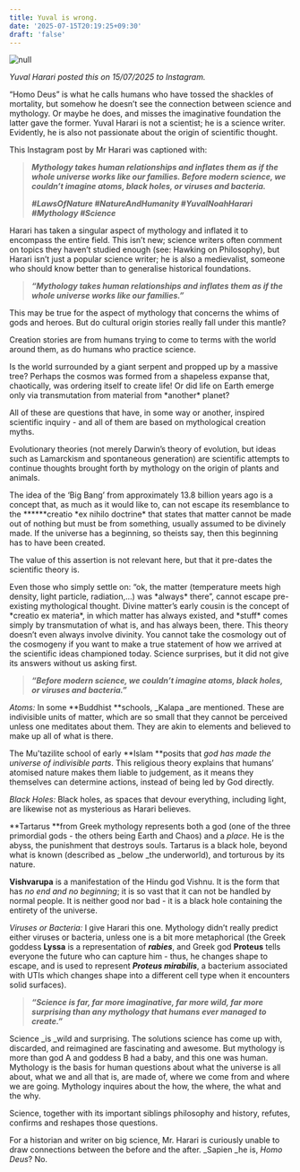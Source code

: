 ```yaml
---
title: Yuval is wrong.
date: '2025-07-15T20:19:25+09:30'
draft: 'false'
---
```

![null](/images/uploads/yuval-mythology-quote.png)

_Yuval Harari posted this on 15/07/2025 to Instagram._

“Homo Deus” is what he calls humans who have tossed the shackles of mortality, but somehow he doesn’t see the connection between science and mythology. Or maybe he does, and misses the imaginative foundation the latter gave the former. Yuval Harari is not a scientist; he is a science writer. Evidently, he is also not passionate about the origin of scientific thought.

This Instagram post by Mr Harari was captioned with: 

> _**Mythology takes human relationships and inflates them as if the whole universe works like our families. Before modern science, we couldn’t imagine atoms, black holes, or viruses and bacteria.**_
>
> _**\#LawsOfNature #NatureAndHumanity #YuvalNoahHarari #Mythology #Science**_

Harari has taken a singular aspect of mythology and inflated it to encompass the entire field. This isn’t new; science writers often comment on topics they haven’t studied enough (see: Hawking on Philosophy), but Harari isn’t just a popular science writer; he is also a medievalist, someone who should know better than to generalise historical foundations.

> _**“Mythology takes human relationships and inflates them as if the whole universe works like our families.”**_

This may be true for the aspect of mythology that concerns the whims of gods and heroes. But do cultural origin stories really fall under this mantle? 

Creation stories are from humans trying to come to terms with the world around them, as do humans who practice science. 

Is the world surrounded by a giant serpent and propped up by a massive tree? Perhaps the cosmos was formed from a shapeless expanse that, chaotically, was ordering itself to create life! Or did life on Earth emerge only via transmutation from material from \*another\* planet?

All of these are questions that have, in some way or another, inspired scientific inquiry - and all of them are based on mythological creation myths.

Evolutionary theories (not merely Darwin’s theory of evolution, but ideas such as Lamarckism and spontaneous generation) are scientific attempts to continue thoughts brought forth by mythology on the origin of plants and animals. 

The idea of the ‘Big Bang’  from approximately 13.8 billion years ago is a concept that, as much as it would like to, can not escape its resemblance to the \*\*\*\*\*\*creatio \*ex nihilo doctrine\* that states that matter cannot be made out of nothing but must be from something, usually assumed to be divinely made. If the universe has a beginning, so theists say, then this beginning has to have been created. 

The value of this assertion is not relevant here, but that it pre-dates the scientific theory is.

Even those who simply settle on: “ok, the matter (temperature meets high density, light particle, radiation,…) was \*always\* there”, cannot escape pre-existing mythological thought. Divine matter’s early cousin is the concept of \*creatio ex materia\*, in which matter has always existed, and \*stuff\* comes simply by transmutation of what is, and has always been, there. This theory doesn’t even always involve divinity. You cannot take the cosmology out of the cosmogeny if you want to make a true statement of how we arrived at the scientific ideas championed today. Science surprises, but it did not give its answers without us asking first.

> **_“Before modern science, we couldn’t imagine atoms, black holes, or viruses and bacteria.”_**

_Atoms:_ In some **Buddhist **schools, _Kalapa _are mentioned. These are indivisible units of matter, which are so small that they cannot be perceived unless one meditates about them. They are akin to elements and believed to make up all of what is there. 

The Mu'tazilite school of early **Islam **posits that _god has made the universe of indivisible parts_. This religious theory explains that humans’ atomised nature makes them liable to judgement, as it means they themselves can determine actions, instead of being led by God directly.

_Black Holes:_ Black holes, as spaces that devour everything, including light, are likewise not as mysterious as Harari believes.

**Tartarus **from Greek mythology represents both a god (one of the three primordial gods - the others being Earth and Chaos) and a _place_. He is the abyss, the punishment that destroys souls. Tartarus is a black hole, beyond what is known (described as _below _the underworld), and torturous by its nature. 

**Vishvarupa** is a manifestation of the Hindu god Vishnu. It is the form that has _no end and no beginning_; it is so vast that it can not be handled by normal people. It is neither good nor bad - it is a black hole containing the entirety of the universe.

_Viruses or Bacteria:_  I give Harari this one. Mythology didn’t really predict either viruses or bacteria, unless one is a bit more metaphorical (the Greek goddess **Lyssa** is a representation of _**rabies**_, and Greek god **Proteus** tells everyone the future who can capture him - thus, he changes shape to escape, and is used to represent _**Proteus mirabilis**_, a bacterium associated with UTIs which changes shape into a different cell type when it encounters solid surfaces).

> _**“Science is far, far more imaginative, far more wild, far more surprising than any mythology that humans ever managed to create.”**_

Science _is _wild and surprising. The solutions science has come up with, discarded, and reimagined are fascinating and awesome. But mythology is more than god A and goddess B had a baby, and this one was human. Mythology is the basis for human questions about what the universe is all about, what we and all that is, are made of, where we come from and where we are going. Mythology inquires about the how, the where, the what and the why.

Science, together with its important siblings philosophy and history, refutes, confirms and reshapes those questions.

For a historian and writer on big science, Mr. Harari is curiously unable to draw connections between the before and the after. _Sapien _he is, _Homo Deus_? No.
